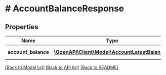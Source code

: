 # # AccountBalanceResponse

## Properties

Name | Type | Description | Notes
------------ | ------------- | ------------- | -------------
**account_balance** | [**\OpenAPI\Client\Model\AccountLatestBalance[]**](AccountLatestBalance.md) |  | [optional] [readonly]

[[Back to Model list]](../../README.md#models) [[Back to API list]](../../README.md#endpoints) [[Back to README]](../../README.md)

